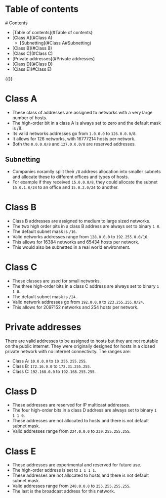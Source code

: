 # Table of contents
<div class='hidden'>
# Contents

- [Table of contents](#Table of contents)
- [Class A](#Class A)
  - [Subnetting](#Class A#Subnetting)
- [Class B](#Class B)
- [Class C](#Class C)
- [Private addresses](#Private addresses)
- [Class D](#Class D)
- [Class E](#Class E)

</div>
{{<toc>}}

# Class A

- These class of addresses are assigned to networks with a very large number of
  hosts.
- The high-order bit in a class A is always set to zero and the default mask is
  /8.
- Its valid networks addresses go from `1.0.0.0` to `126.0.0.0/8`.
- It allows for 126 networks, with 16777214 hosts per network.
- Both the `0.0.0.0/8` and `127.0.0.0/8` are reserved addresses.

## Subnetting

- Companies noramlly split their `/8` address allocation into smaller subnets
  and allocate these to different offices and types of hosts.
- For example if they received `15.0.0.0/8`, they could allocate the subnet
  `15.0.1.0/24` to an office and `15.0.2.0/24` to another.

# Class B

- Class B addresses are assigned to medium to large sized networks.
- The two high order pits in a class B address are always set to binary `1 0`.
- The default subnet mask is `/16`.
- Valid networks addresses range from `128.0.0.0` to `192.255.0.0/16`.
- This allows for 16384 networks and 65434 hosts per network.
- This would also be subnetted in a real world environment.

# Class C

- These classes are used for small networks.
- The three high-order bits in a class C address are always set to binary `1 1 0`.
- The default subnet mask is `/24`.
- Valid network addresses go from `192.0.0.0` to `223.255.255.0/24`.
- This allows for 2097152 networks and 254 hosts per network.

# Private addresses

There are valid addresses to be assigned to hosts but they are not routable on
the public internet. They were originally designed for hosts in a closed
private network with no internet connectivity. The ranges are:

- Class A: `10.0.0.0` to `10.255.255.255`.
- Class B: `172.16.0.0` to `172.31.255.255`.
- Class C: `192.168.0.0` to `192.168.255.255`.

# Class D

- These addresses are reserved for IP multicast addresses.
- The four high-order bits in a class D address are always set to binary
  `1 1 1 0`. 
- These addresses are not allocated to hosts and there is not default subnet
  mask.
- Valid addresses range from `224.0.0.0` to `239.255.255.255`.

# Class E 

- These addresses are experimental and reserved for future use.
- The high-order address is set to `1 1 1 1`.
- These addresses are not allocated to hosts and there is not default subnet
  mask.
- Valid addresses range from `240.0.0.0` to `255.255.255.255`.
- The last is the broadcast address for this network.


